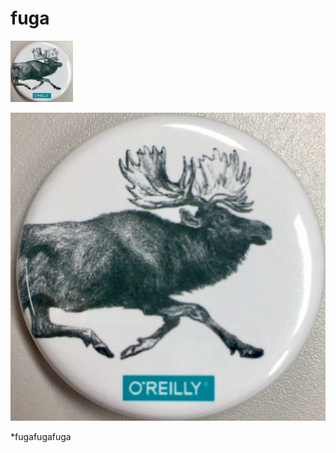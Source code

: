 # fuga

<img src="gacha_cut.jpg" width="100">

![hoge](https://github.com/nwksnpi/nwksnpi.github.io/blob/master/hoge/gacha_cut.jpg)

*fugafugafuga
